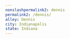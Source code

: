 ```yaml
---
﻿nonslashpermalink2: dennis
permalink2: /dennis/
alley: Dennis
city: Indianapolis
state: Indiana
---
```

